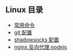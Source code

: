 ## Linux 目录
- [常用命令](https://github.com/dk-lan/linux/tree/master/command)
- [git 配置](https://github.com/dk-lan/linux/tree/master/git)
- [shadowsocks 配置](https://github.com/dk-lan/linux/tree/master/shadowsocks)
- [nginx 反向代理 nodejs]()